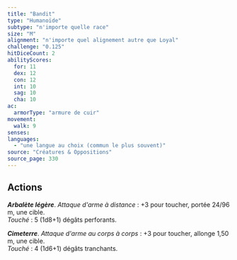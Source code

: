 ```yaml
---
title: "Bandit"
type: "Humanoïde"
subtype: "n'importe quelle race"
size: "M"
alignment: "n'importe quel alignement autre que Loyal"
challenge: "0.125"
hitDiceCount: 2
abilityScores:
  for: 11
  dex: 12
  con: 12
  int: 10
  sag: 10
  cha: 10
ac: 
  armorType: "armure de cuir"
movement: 
  walk: 9
senses: 
languages: 
  - "une langue au choix (commun le plus souvent)"
source: "Créatures & Oppositions"
source_page: 330
---
```

## Actions
_**Arbalète légère**_. _Attaque d'arme à distance_ : +3 pour toucher, portée 24/96 m, une cible.  
_Touché_ : 5 (1d8+1) dégâts perforants.

_**Cimeterre**_. _Attaque d'arme au corps à corps_ : +3 pour toucher, allonge 1,50 m, une cible.  
_Touché_ : 4 (1d6+1) dégâts tranchants.
